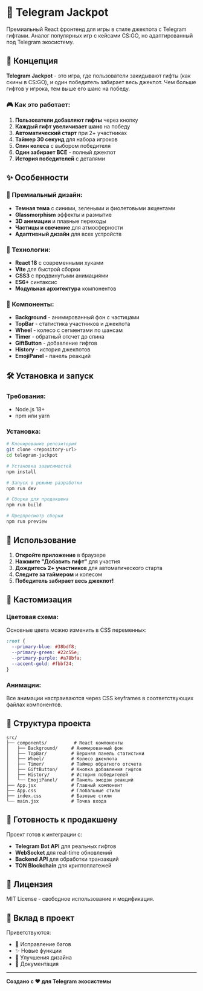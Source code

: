 # 🎰 Telegram Jackpot
 
Премиальный React фронтенд для игры в стиле джекпота с Telegram гифтами. Аналог популярных игр с кейсами CS:GO, но адаптированный под Telegram экосистему.

## 🎯 Концепция

**Telegram Jackpot** - это игра, где пользователи закидывают гифты (как скины в CS:GO), и один победитель забирает весь джекпот. Чем больше гифтов у игрока, тем выше его шанс на победу.

### 🎮 Как это работает:
1. **Пользователи добавляют гифты** через кнопку
2. **Каждый гифт увеличивает шанс** на победу
3. **Автоматический старт** при 2+ участниках
4. **Таймер 30 секунд** для набора игроков
5. **Спин колеса** с выбором победителя
6. **Один забирает ВСЕ** - полный джекпот
7. **История победителей** с деталями

## ✨ Особенности

### 🎨 Премиальный дизайн:
- **Темная тема** с синими, зелеными и фиолетовыми акцентами
- **Glassmorphism** эффекты и размытие
- **3D анимации** и плавные переходы
- **Частицы и свечение** для атмосферности
- **Адаптивный дизайн** для всех устройств

### 🚀 Технологии:
- **React 18** с современными хуками
- **Vite** для быстрой сборки
- **CSS3** с продвинутыми анимациями
- **ES6+** синтаксис
- **Модульная архитектура** компонентов

### 🎯 Компоненты:
- **Background** - анимированный фон с частицами
- **TopBar** - статистика участников и джекпота
- **Wheel** - колесо с сегментами по шансам
- **Timer** - обратный отсчет до спина
- **GiftButton** - добавление гифтов
- **History** - история джекпотов
- **EmojiPanel** - панель реакций

## 🛠 Установка и запуск

### Требования:
- Node.js 18+ 
- npm или yarn

### Установка:
```bash
# Клонирование репозитория
git clone <repository-url>
cd telegram-jackpot

# Установка зависимостей
npm install

# Запуск в режиме разработки
npm run dev

# Сборка для продакшена
npm run build

# Предпросмотр сборки
npm run preview
```

## 📱 Использование

1. **Откройте приложение** в браузере
2. **Нажмите "Добавить гифт"** для участия
3. **Дождитесь 2+ участников** для автоматического старта
4. **Следите за таймером** и колесом
5. **Победитель забирает весь джекпот!**

## 🎨 Кастомизация

### Цветовая схема:
Основные цвета можно изменить в CSS переменных:
```css
:root {
  --primary-blue: #38bdf8;
  --primary-green: #22c55e;
  --primary-purple: #a78bfa;
  --accent-gold: #fbbf24;
}
```

### Анимации:
Все анимации настраиваются через CSS keyframes в соответствующих файлах компонентов.

## 🔧 Структура проекта

```
src/
├── components/          # React компоненты
│   ├── Background/     # Анимированный фон
│   ├── TopBar/         # Верхняя панель статистики
│   ├── Wheel/          # Колесо джекпота
│   ├── Timer/          # Таймер обратного отсчета
│   ├── GiftButton/     # Кнопка добавления гифтов
│   ├── History/        # История победителей
│   └── EmojiPanel/     # Панель эмодзи реакций
├── App.jsx             # Главный компонент
├── App.css             # Глобальные стили
├── index.css           # Базовые стили
└── main.jsx            # Точка входа
```

## 🚀 Готовность к продакшену

Проект готов к интеграции с:
- **Telegram Bot API** для реальных гифтов
- **WebSocket** для real-time обновлений
- **Backend API** для обработки транзакций
- **TON Blockchain** для криптоплатежей

## 📄 Лицензия

MIT License - свободное использование и модификация.

## 🤝 Вклад в проект

Приветствуются:
- 🐛 Исправление багов
- ✨ Новые функции
- 🎨 Улучшения дизайна
- 📝 Документация

---

**Создано с ❤️ для Telegram экосистемы** 
